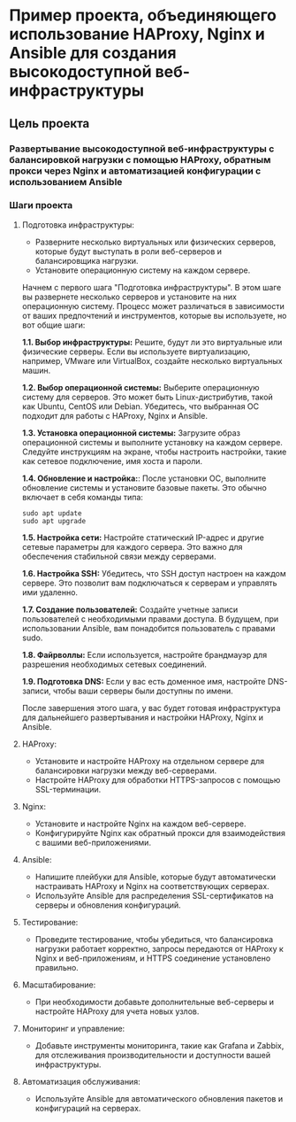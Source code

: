 # Пример проекта, объединяющего использование HAProxy, Nginx и Ansible для создания высокодоступной веб-инфраструктуры

## Цель проекта

### Развертывание высокодоступной веб-инфраструктуры с балансировкой нагрузки с помощью HAProxy, обратным прокси через Nginx и автоматизацией конфигурации с использованием Ansible

### Шаги проекта

1. Подготовка инфраструктуры:
   - Разверните несколько виртуальных или физических серверов, которые будут выступать в роли веб-серверов и балансировщика нагрузки.
   - Установите операционную систему на каждом сервере.

    Начнем с первого шага "Подготовка инфраструктуры". В этом шаге вы развернете несколько серверов и установите на них операционную систему. Процесс может различаться в зависимости от ваших предпочтений и инструментов, которые вы используете, но вот общие шаги:

    **1.1. Выбор инфраструктуры:** Решите, будут ли это виртуальные или физические серверы. Если вы используете виртуализацию, например, VMware или VirtualBox, создайте несколько виртуальных машин.

    **1.2. Выбор операционной системы:** Выберите операционную систему для серверов. Это может быть Linux-дистрибутив, такой как Ubuntu, CentOS или Debian. Убедитесь, что выбранная ОС подходит для работы с HAProxy, Nginx и Ansible.

    **1.3. Установка операционной системы:** Загрузите образ операционной системы и выполните установку на каждом сервере. Следуйте инструкциям на экране, чтобы настроить настройки, такие как сетевое подключение, имя хоста и пароли.

    **1.4. Обновление и настройка:**: После установки ОС, выполните обновление системы и установите базовые пакеты. Это обычно включает в себя команды типа:

    ```
    sudo apt update
    sudo apt upgrade
    ```

    **1.5. Настройка сети:** Настройте статический IP-адрес и другие сетевые параметры для каждого сервера. Это важно для обеспечения стабильной связи между серверами.

    **1.6. Настройка SSH:** Убедитесь, что SSH доступ настроен на каждом сервере. Это позволит вам подключаться к серверам и управлять ими удаленно.

    **1.7. Создание пользователей:** Создайте учетные записи пользователей с необходимыми правами доступа. В будущем, при использовании Ansible, вам понадобится пользователь с правами sudo.

    **1.8. Файрволлы:** Если используется, настройте брандмауэр для разрешения необходимых сетевых соединений.

    **1.9. Подготовка DNS:** Если у вас есть доменное имя, настройте DNS-записи, чтобы ваши серверы были доступны по имени.

    После завершения этого шага, у вас будет готовая инфраструктура для дальнейшего развертывания и настройки HAProxy, Nginx и Ansible.

2. HAProxy:
   - Установите и настройте HAProxy на отдельном сервере для балансировки нагрузки между веб-серверами.
   - Настройте HAProxy для обработки HTTPS-запросов с помощью SSL-терминации.

3. Nginx:
   - Установите и настройте Nginx на каждом веб-сервере.
   - Конфигурируйте Nginx как обратный прокси для взаимодействия с вашими веб-приложениями.

4. Ansible:
   - Напишите плейбуки для Ansible, которые будут автоматически настраивать HAProxy и Nginx на соответствующих серверах.
   - Используйте Ansible для распределения SSL-сертификатов на серверы и обновления конфигураций.

5. Тестирование:
   - Проведите тестирование, чтобы убедиться, что балансировка нагрузки работает корректно, запросы передаются от HAProxy к Nginx и веб-приложениям, и HTTPS соединение установлено правильно.

6. Масштабирование:
   - При необходимости добавьте дополнительные веб-серверы и настройте HAProxy для учета новых узлов.

7. Мониторинг и управление:
   - Добавьте инструменты мониторинга, такие как Grafana и Zabbix, для отслеживания производительности и доступности вашей инфраструктуры.

8. Автоматизация обслуживания:
   - Используйте Ansible для автоматического обновления пакетов и конфигураций на серверах.
